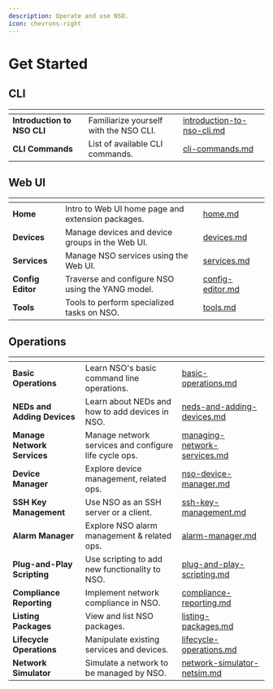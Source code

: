 ```yaml
---
description: Operate and use NSO.
icon: chevrons-right
---
```


# Get Started

## CLI

<table data-view="cards"><thead><tr><th></th><th></th><th data-hidden data-card-target data-type="content-ref"></th></tr></thead><tbody><tr><td><strong>Introduction to NSO CLI</strong></td><td>Familiarize yourself with the NSO CLI.</td><td><a href="cli/introduction-to-nso-cli.md">introduction-to-nso-cli.md</a></td></tr><tr><td><strong>CLI Commands</strong></td><td>List of available CLI commands.</td><td><a href="cli/cli-commands.md">cli-commands.md</a></td></tr></tbody></table>

## Web UI

<table data-view="cards"><thead><tr><th></th><th></th><th data-hidden data-card-target data-type="content-ref"></th></tr></thead><tbody><tr><td><strong>Home</strong></td><td>Intro to Web UI home page and extension packages.</td><td><a href="webui/home.md">home.md</a></td></tr><tr><td><strong>Devices</strong></td><td>Manage devices and device groups in the Web UI.</td><td><a href="webui/devices.md">devices.md</a></td></tr><tr><td><strong>Services</strong></td><td>Manage NSO services using the Web UI.</td><td><a href="webui/services.md">services.md</a></td></tr><tr><td><strong>Config Editor</strong></td><td>Traverse and configure NSO using the YANG model.</td><td><a href="webui/config-editor.md">config-editor.md</a></td></tr><tr><td><strong>Tools</strong></td><td>Tools to perform specialized tasks on NSO.</td><td><a href="webui/tools.md">tools.md</a></td></tr></tbody></table>

## Operations

<table data-view="cards" data-full-width="false"><thead><tr><th></th><th></th><th data-hidden data-card-target data-type="content-ref"></th></tr></thead><tbody><tr><td><strong>Basic Operations</strong></td><td>Learn NSO's basic command line operations.</td><td><a href="operations/basic-operations.md">basic-operations.md</a></td></tr><tr><td><strong>NEDs and Adding Devices</strong></td><td>Learn about NEDs and how to add devices in NSO.</td><td><a href="operations/neds-and-adding-devices.md">neds-and-adding-devices.md</a></td></tr><tr><td><strong>Manage Network Services</strong></td><td>Manage network services and configure life cycle ops.</td><td><a href="operations/managing-network-services.md">managing-network-services.md</a></td></tr><tr><td><strong>Device Manager</strong></td><td>Explore device management, related ops.</td><td><a href="operations/nso-device-manager.md">nso-device-manager.md</a></td></tr><tr><td><strong>SSH Key Management</strong></td><td>Use NSO as an SSH server or a client.</td><td><a href="operations/ssh-key-management.md">ssh-key-management.md</a></td></tr><tr><td><strong>Alarm Manager</strong></td><td>Explore NSO alarm management &#x26; related ops.</td><td><a href="operations/alarm-manager.md">alarm-manager.md</a></td></tr><tr><td><strong>Plug-and-Play Scripting</strong></td><td>Use scripting to add new functionality to NSO.</td><td><a href="operations/plug-and-play-scripting.md">plug-and-play-scripting.md</a></td></tr><tr><td><strong>Compliance Reporting</strong></td><td>Implement network compliance in NSO.</td><td><a href="operations/compliance-reporting.md">compliance-reporting.md</a></td></tr><tr><td><strong>Listing Packages</strong></td><td>View and list NSO packages.</td><td><a href="operations/listing-packages.md">listing-packages.md</a></td></tr><tr><td><strong>Lifecycle Operations</strong></td><td>Manipulate existing services and devices.</td><td><a href="operations/lifecycle-operations.md">lifecycle-operations.md</a></td></tr><tr><td><strong>Network Simulator</strong></td><td>Simulate a network to be managed by NSO.</td><td><a href="operations/network-simulator-netsim.md">network-simulator-netsim.md</a></td></tr></tbody></table>
